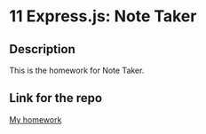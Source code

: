 # 11 Express.js: Note Taker

## Description

This is the homework for Note Taker.

## Link for the repo
[My homework]( https://elcinkoyuncu.github.io/homework8/)